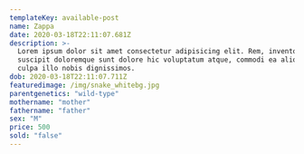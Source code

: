 ```yaml
---
templateKey: available-post
name: Zappa
date: 2020-03-18T22:11:07.681Z
description: >-
  Lorem ipsum dolor sit amet consectetur adipisicing elit. Rem, inventore
  suscipit doloremque sunt dolore hic voluptatum atque, commodi ea aliquam nulla
  culpa illo nobis dignissimos.
dob: 2020-03-18T22:11:07.711Z
featuredimage: /img/snake_whitebg.jpg
parentgenetics: "wild-type"
mothername: "mother"
fathername: "father"
sex: "M"
price: 500
sold: "false"
---
```

